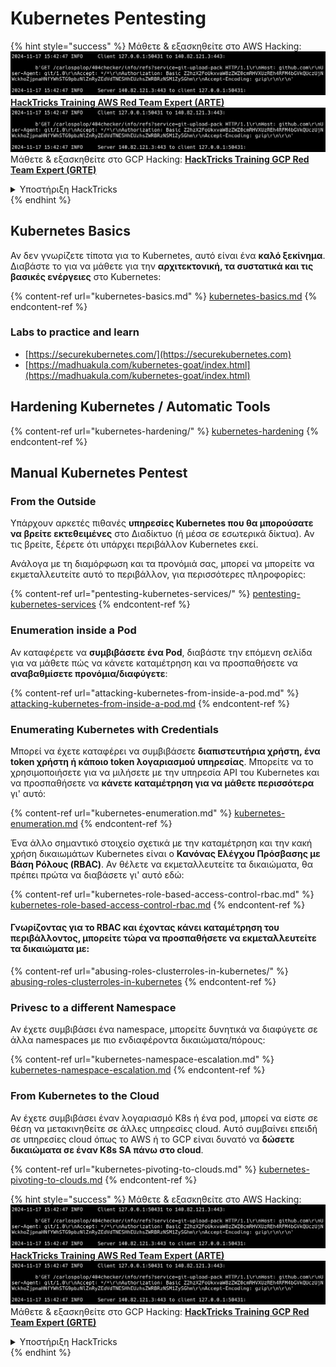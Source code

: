 # Kubernetes Pentesting

{% hint style="success" %}
Μάθετε & εξασκηθείτε στο AWS Hacking:<img src="../../.gitbook/assets/image (1).png" alt="" data-size="line">[**HackTricks Training AWS Red Team Expert (ARTE)**](https://training.hacktricks.xyz/courses/arte)<img src="../../.gitbook/assets/image (1).png" alt="" data-size="line">\
Μάθετε & εξασκηθείτε στο GCP Hacking: <img src="../../.gitbook/assets/image (2).png" alt="" data-size="line">[**HackTricks Training GCP Red Team Expert (GRTE)**<img src="../../.gitbook/assets/image (2).png" alt="" data-size="line">](https://training.hacktricks.xyz/courses/grte)

<details>

<summary>Υποστήριξη HackTricks</summary>

* Ελέγξτε τα [**σχέδια συνδρομής**](https://github.com/sponsors/carlospolop)!
* **Εγγραφείτε στην** 💬 [**ομάδα Discord**](https://discord.gg/hRep4RUj7f) ή στην [**ομάδα telegram**](https://t.me/peass) ή **ακολουθήστε** μας στο **Twitter** 🐦 [**@hacktricks\_live**](https://twitter.com/hacktricks\_live)**.**
* **Μοιραστείτε κόλπα hacking υποβάλλοντας PRs στα** [**HackTricks**](https://github.com/carlospolop/hacktricks) και [**HackTricks Cloud**](https://github.com/carlospolop/hacktricks-cloud) github repos.

</details>
{% endhint %}

## Kubernetes Basics

Αν δεν γνωρίζετε τίποτα για το Kubernetes, αυτό είναι ένα **καλό ξεκίνημα**. Διαβάστε το για να μάθετε για την **αρχιτεκτονική, τα συστατικά και τις βασικές ενέργειες** στο Kubernetes:

{% content-ref url="kubernetes-basics.md" %}
[kubernetes-basics.md](kubernetes-basics.md)
{% endcontent-ref %}

### Labs to practice and learn

* [https://securekubernetes.com/](https://securekubernetes.com)
* [https://madhuakula.com/kubernetes-goat/index.html](https://madhuakula.com/kubernetes-goat/index.html)

## Hardening Kubernetes / Automatic Tools

{% content-ref url="kubernetes-hardening/" %}
[kubernetes-hardening](kubernetes-hardening/)
{% endcontent-ref %}

## Manual Kubernetes Pentest

### From the Outside

Υπάρχουν αρκετές πιθανές **υπηρεσίες Kubernetes που θα μπορούσατε να βρείτε εκτεθειμένες** στο Διαδίκτυο (ή μέσα σε εσωτερικά δίκτυα). Αν τις βρείτε, ξέρετε ότι υπάρχει περιβάλλον Kubernetes εκεί.

Ανάλογα με τη διαμόρφωση και τα προνόμιά σας, μπορεί να μπορείτε να εκμεταλλευτείτε αυτό το περιβάλλον, για περισσότερες πληροφορίες:

{% content-ref url="pentesting-kubernetes-services/" %}
[pentesting-kubernetes-services](pentesting-kubernetes-services/)
{% endcontent-ref %}

### Enumeration inside a Pod

Αν καταφέρετε να **συμβιβάσετε ένα Pod**, διαβάστε την επόμενη σελίδα για να μάθετε πώς να κάνετε καταμέτρηση και να προσπαθήσετε να **αναβαθμίσετε προνόμια/διαφύγετε**:

{% content-ref url="attacking-kubernetes-from-inside-a-pod.md" %}
[attacking-kubernetes-from-inside-a-pod.md](attacking-kubernetes-from-inside-a-pod.md)
{% endcontent-ref %}

### Enumerating Kubernetes with Credentials

Μπορεί να έχετε καταφέρει να συμβιβάσετε **διαπιστευτήρια χρήστη, ένα token χρήστη ή κάποιο token λογαριασμού υπηρεσίας**. Μπορείτε να το χρησιμοποιήσετε για να μιλήσετε με την υπηρεσία API του Kubernetes και να προσπαθήσετε να **κάνετε καταμέτρηση για να μάθετε περισσότερα** γι' αυτό:

{% content-ref url="kubernetes-enumeration.md" %}
[kubernetes-enumeration.md](kubernetes-enumeration.md)
{% endcontent-ref %}

Ένα άλλο σημαντικό στοιχείο σχετικά με την καταμέτρηση και την κακή χρήση δικαιωμάτων Kubernetes είναι ο **Κανόνας Ελέγχου Πρόσβασης με Βάση Ρόλους (RBAC)**. Αν θέλετε να εκμεταλλευτείτε τα δικαιώματα, θα πρέπει πρώτα να διαβάσετε γι' αυτό εδώ:

{% content-ref url="kubernetes-role-based-access-control-rbac.md" %}
[kubernetes-role-based-access-control-rbac.md](kubernetes-role-based-access-control-rbac.md)
{% endcontent-ref %}

#### Γνωρίζοντας για το RBAC και έχοντας κάνει καταμέτρηση του περιβάλλοντος, μπορείτε τώρα να προσπαθήσετε να εκμεταλλευτείτε τα δικαιώματα με:

{% content-ref url="abusing-roles-clusterroles-in-kubernetes/" %}
[abusing-roles-clusterroles-in-kubernetes](abusing-roles-clusterroles-in-kubernetes/)
{% endcontent-ref %}

### Privesc to a different Namespace

Αν έχετε συμβιβάσει ένα namespace, μπορείτε δυνητικά να διαφύγετε σε άλλα namespaces με πιο ενδιαφέροντα δικαιώματα/πόρους:

{% content-ref url="kubernetes-namespace-escalation.md" %}
[kubernetes-namespace-escalation.md](kubernetes-namespace-escalation.md)
{% endcontent-ref %}

### From Kubernetes to the Cloud

Αν έχετε συμβιβάσει έναν λογαριασμό K8s ή ένα pod, μπορεί να είστε σε θέση να μετακινηθείτε σε άλλες υπηρεσίες cloud. Αυτό συμβαίνει επειδή σε υπηρεσίες cloud όπως το AWS ή το GCP είναι δυνατό να **δώσετε δικαιώματα σε έναν K8s SA πάνω στο cloud**.

{% content-ref url="kubernetes-pivoting-to-clouds.md" %}
[kubernetes-pivoting-to-clouds.md](kubernetes-pivoting-to-clouds.md)
{% endcontent-ref %}

{% hint style="success" %}
Μάθετε & εξασκηθείτε στο AWS Hacking:<img src="../../.gitbook/assets/image (1).png" alt="" data-size="line">[**HackTricks Training AWS Red Team Expert (ARTE)**](https://training.hacktricks.xyz/courses/arte)<img src="../../.gitbook/assets/image (1).png" alt="" data-size="line">\
Μάθετε & εξασκηθείτε στο GCP Hacking: <img src="../../.gitbook/assets/image (2).png" alt="" data-size="line">[**HackTricks Training GCP Red Team Expert (GRTE)**<img src="../../.gitbook/assets/image (2).png" alt="" data-size="line">](https://training.hacktricks.xyz/courses/grte)

<details>

<summary>Υποστήριξη HackTricks</summary>

* Ελέγξτε τα [**σχέδια συνδρομής**](https://github.com/sponsors/carlospolop)!
* **Εγγραφείτε στην** 💬 [**ομάδα Discord**](https://discord.gg/hRep4RUj7f) ή στην [**ομάδα telegram**](https://t.me/peass) ή **ακολουθήστε** μας στο **Twitter** 🐦 [**@hacktricks\_live**](https://twitter.com/hacktricks\_live)**.**
* **Μοιραστείτε κόλπα hacking υποβάλλοντας PRs στα** [**HackTricks**](https://github.com/carlospolop/hacktricks) και [**HackTricks Cloud**](https://github.com/carlospolop/hacktricks-cloud) github repos.

</details>
{% endhint %}
